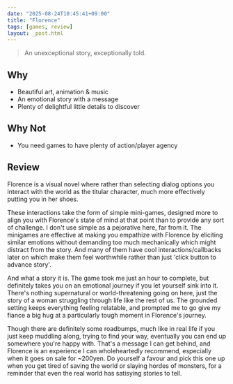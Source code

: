 ```yaml
---
date: "2025-08-24T10:45:41+09:00"
title: "Florence"
tags: [games, review]
layout: _post.html
---
```


> An unexceptional story, exceptionally told.

## Why

- Beautiful art, animation & music
- An emotional story with a message
- Plenty of delightful little details to discover

## Why Not

- You need games to have plenty of action/player agency

## Review

Florence is a visual novel where rather than selecting dialog options you interact with the world as the titular character, much more effectively putting you in her shoes.

These interactions take the form of simple mini-games, designed more to align you with Florence's state of mind at that point than to provide any sort of challenge. I don't use simple as a pejorative here, far from it. The minigames are effective at making you empathize with Florence by eliciting similar emotions without demanding too much mechanically which might distract from the story. And many of them have cool interactions/callbacks later on which make them feel worthwhile rather than just 'click button to advance story'.

And what a story it is. The game took me just an hour to complete, but definitely takes you on an emotional journey if you let yourself sink into it. There's nothing supernatural or world-threatening going on here, just the story of a woman struggling through life like the rest of us. The grounded setting keeps everything feeling relatable, and prompted me to go give my fiance a big hug at a particularly tough moment in Florence's journey.

Though there are definitely some roadbumps, much like in real life if you just keep muddling along, trying to find your way, eventually you can end up somewhere you're happy with. That's a message I can get behind, and Florence is an experience I can wholeheartedly recommend, especially when it goes on sale for ~200yen. Do yourself a favour and pick this one up when you get tired of saving the world or slaying hordes of monsters, for a reminder that even the real world has satisying stories to tell.
